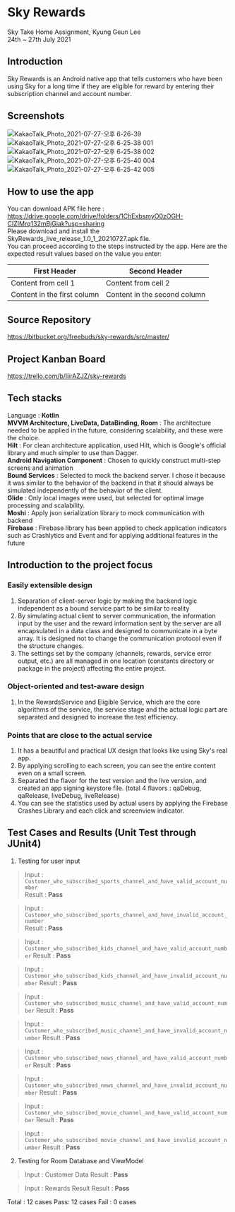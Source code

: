 # Sky Rewards

Sky Take Home Assignment, Kyung Geun Lee  
24th ~ 27th July 2021  

## Introduction
Sky Rewards is an Android native app that tells customers who have been using Sky for a long time if they are eligible for reward by entering their subscription channel and account number.  

## Screenshots

![KakaoTalk_Photo_2021-07-27-오후 6-26-39](https://user-images.githubusercontent.com/7823937/127200179-204de78a-1e00-4f3b-9f43-1afc2afdf4f2.jpeg) ![KakaoTalk_Photo_2021-07-27-오후 6-25-38 001](https://user-images.githubusercontent.com/7823937/127200213-8dd7870d-9607-4c34-8c0c-7304203879ea.jpeg) ![KakaoTalk_Photo_2021-07-27-오후 6-25-38 002](https://user-images.githubusercontent.com/7823937/127200378-6e8dc2df-4cc0-4bc5-b797-a4ddbf7759c3.jpeg)  
![KakaoTalk_Photo_2021-07-27-오후 6-25-40 004](https://user-images.githubusercontent.com/7823937/127200411-38aac5f9-3e4d-4f3f-a048-124caab68e6c.jpeg) ![KakaoTalk_Photo_2021-07-27-오후 6-25-42 005](https://user-images.githubusercontent.com/7823937/127200439-da147337-5f52-4645-ad9d-a18c11b7a9e6.jpeg)


## How to use the app
You can download APK file here : https://drive.google.com/drive/folders/1ChExbsmyO0zOGH-CIZIMrq132mBjGiak?usp=sharing  
Please download and install the SkyRewards_live_release_1.0_1_20210727.apk file.  
You can proceed according to the steps instructed by the app. Here are the expected result values based on the value you enter:  

First Header | Second Header
------------ | -------------
Content from cell 1 | Content from cell 2
Content in the first column | Content in the second column


## Source Repository
https://bitbucket.org/freebuds/sky-rewards/src/master/  
## Project Kanban Board
https://trello.com/b/liirAZJZ/sky-rewards  
  
## Tech stacks

Language : **Kotlin**  
**MVVM Architecture, LiveData, DataBinding, Room** : The architecture needed to be applied in the future, considering scalability, and these were the choice.  
**Hilt** : For clean architecture application, used Hilt, which is Google's official library and much simpler to use than Dagger.  
**Android Navigation Component** : Chosen to quickly construct multi-step screens and animation  
**Bound Services** : Selected to mock the backend server. I chose it because it was similar to the behavior of the backend in that it should always be simulated independently of the behavior of the client.  
**Glide** : Only local images were used, but selected for optimal image processing and scalability.  
**Moshi** : Apply json serialization library to mock communication with backend  
**Firebase** : Firebase library has been applied to check application indicators such as Crashlytics and Event and for applying additional features in the future  


## Introduction to the project focus
### Easily extensible design
1. Separation of client-server logic by making the backend logic independent as a bound service part to be similar to reality
2. By simulating actual client to server communication, the information input by the user and the reward information sent by the server are all encapsulated in a data class and designed to communicate in a byte array. It is designed not to change the communication protocol even if the structure changes.
3. The settings set by the company (channels, rewards, service error output, etc.) are all managed in one location (constants directory or package in the project) affecting the entire project.      
### Object-oriented and test-aware design
1. In the RewardsService and Eligible Service, which are the core algorithms of the service, the service stage and the actual logic part are separated and designed to increase the test efficiency.      
### Points that are close to the actual service
1. It has a beautiful and practical UX design that looks like using Sky's real app.
2. By applying scrolling to each screen, you can see the entire content even on a small screen.
3. Separated the flavor for the test version and the live version, and created an app signing keystore file. (total 4 flavors : qaDebug, qaRelease, liveDebug, liveRelease)
4. You can see the statistics used by actual users by applying the Firebase Crashes Library and each click and screenview indicator.


## Test Cases and Results (Unit Test through JUnit4)
1. Testing for user input

> Input : `Customer_who_subscribed_sports_channel_and_have_valid_account_number`  
> Result : **Pass**  
    
> Input : `Customer_who_subscribed_sports_channel_and_have_invalid_account_number`  
> Result : **Pass**
      
> Input : `Customer_who_subscribed_kids_channel_and_have_valid_account_number`
> Result : **Pass**
      
> Input : `Customer_who_subscribed_kids_channel_and_have_invalid_account_number`
> Result : **Pass**
      
> Input : `Customer_who_subscribed_music_channel_and_have_valid_account_number`
> Result : **Pass**
      
> Input : `Customer_who_subscribed_music_channel_and_have_invalid_account_number`
> Result : **Pass**
      
> Input : `Customer_who_subscribed_news_channel_and_have_valid_account_number`
> Result : **Pass**
      
> Input : `Customer_who_subscribed_news_channel_and_have_invalid_account_number`
> Result : **Pass**
      
> Input : `Customer_who_subscribed_movie_channel_and_have_valid_account_number`
> Result : **Pass**
      
> Input : `Customer_who_subscribed_movie_channel_and_have_invalid_account_number`
> Result : **Pass**
      
2. Testing for Room Database and ViewModel
      
> Input : Customer Data
> Result : **Pass**
      
> Input : Rewards Result
> Result : **Pass**
      
Total : 12 cases 
Pass: 12 cases
Fail : 0 cases
  